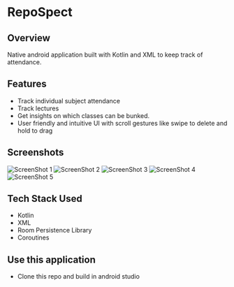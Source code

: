# RepoSpect
## Overview
Native android application built with Kotlin and XML to keep track of attendance.
## Features
* Track individual subject attendance
* Track lectures
* Get insights on which classes can be bunked.
* User friendly and intuitive UI with scroll gestures like swipe to delete and hold to drag
## Screenshots
![ScreenShot 1](./doc_assets/ss1.png)
![ScreenShot 2](./doc_assets/ss2.png)
![ScreenShot 3](./doc_assets/ss3.png)
![ScreenShot 4](./doc_assets/ss4.png)
![ScreenShot 5](./doc_assets/ss5.png)
## Tech Stack Used
* Kotlin
* XML
* Room Persistence Library
* Coroutines
## Use this application
* Clone this repo and build in android studio
